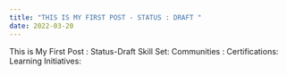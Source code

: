 ```yaml
---
title: "THIS IS MY FIRST POST - STATUS : DRAFT "
date: 2022-03-20
---
```


This is My First Post  :  Status-Draft
Skill Set:
Communities :
Certifications:
Learning Initiatives:
